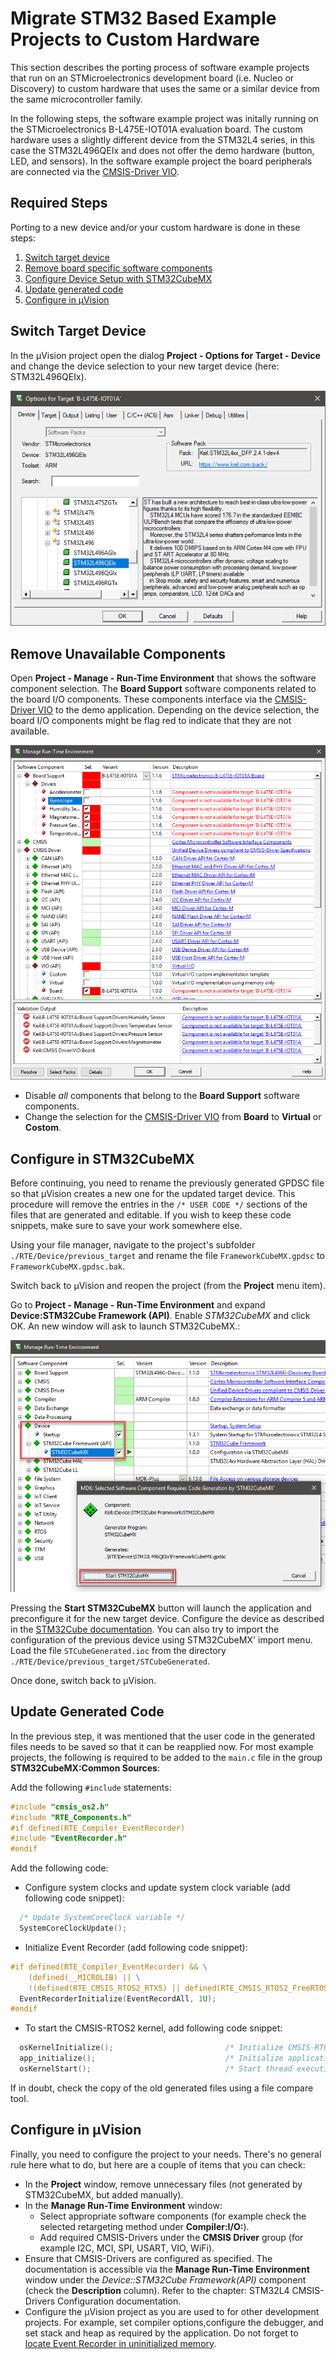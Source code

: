 # Migrate STM32 Based Example Projects to Custom Hardware

This section describes the porting process of software example projects that run on an STMicroelectronics development board (i.e. Nucleo or Discovery) to custom hardware that uses the same or a similar device from the same microcontroller family.

In the following steps, the software example project was initally running on the STMicroelectronics B-L475E-IOT01A evaluation board. The custom hardware uses a slightly different device from the STM32L4 series, in this case the STM32L496QEIx and does not offer the demo hardware (button, LED, and sensors). In the software example project the board peripherals are connected via the [CMSIS-Driver VIO](https://arm-software.github.io/CMSIS_5/Driver/html/group__vio__interface__gr.html).

## Required Steps

Porting to a new device and/or your custom hardware is done in these steps:

1. [Switch target device](#switch-target-device)
2. [Remove board specific software components](#remove-unavailable-components)
3. [Configure Device Setup with STM32CubeMX](#configure-in-stm32cubemx)
4. [Update generated code](#update-generated-code)
5. [Configure in µVision](#configure-in-µVision)


## Switch Target Device

In the µVision project open the dialog **Project - Options for Target - Device** and change the device selection to your new target device (here: STM32L496QEIx).

![Options for target](images/stm32l496qeix.png "Change target device in Project - Options for Target")

## Remove Unavailable Components 

Open **Project - Manage - Run-Time Environment** that shows the software component selection.  The **Board Support** software components related to the board I/O components. These components interface via the [CMSIS-Driver VIO](https://arm-software.github.io/CMSIS_5/Driver/html/group__vio__interface__gr.html) to the demo application. Depending on the device selection, the board I/O components might be flag red to indicate that they are not available.

![Manage Run-Time Environment window](images/uv_unavailable_components.png "Remove unavailable software components")

- Disable *all* components that belong to the **Board Support** software components.
- Change the selection for the [CMSIS-Driver VIO](https://arm-software.github.io/CMSIS_5/Driver/html/group__vio__interface__gr.html) from **Board** to **Virtual** or **Costom**.

## Configure in STM32CubeMX

Before continuing, you need to rename the previously generated GPDSC file so that µVision creates a new one for the updated target device. This procedure will remove the entries in the `/* USER CODE */` sections of the files that are generated and editable. If you wish to keep these code snippets, make sure to save your work somewhere else.

Using your file manager, navigate to the project's subfolder `./RTE/Device/previous_target` and rename the file `FrameworkCubeMX.gpdsc` to `FrameworkCubeMX.gpdsc.bak`.

Switch back to µVision and reopen the project (from the **Project** menu item).

Go to **Project - Manage - Run-Time Environment** and expand **Device:STM32Cube Framework (API)**. Enable *STM32CubeMX* and click OK. An new window will ask to launch STM32CubeMX.:

![Start STM32CubeMX](images/start_cubemx.png "Start STM32CubeMX")

Pressing the **Start STM32CubeMX** button will launch the application and preconfigure it for the new target device. Configure the device as described in the [STM32Cube documentation](https://www.keil.com/pack/doc/STM32Cube/html/cubemx_using.html#cubemx_sys_config). You can also try to import the configuration of the previous device using STM32CubeMX' import menu. Load the file `STCubeGenerated.ioc` from the directory `./RTE/Device/previous_target/STCubeGenerated`.

Once done, switch back to µVision.

## Update Generated Code

In the previous step, it was mentioned that the user code in the generated files needs to be saved so that it can be reapplied now. For most example projects, the following is required to be added to the `main.c` file in the group **STM32CubeMX:Common Sources**:

Add the following `#include` statements:

```C
#include "cmsis_os2.h"
#include "RTE_Components.h"
#if defined(RTE_Compiler_EventRecorder)
#include "EventRecorder.h"
#endif
```

Add the following code:

- Configure system clocks and update system clock variable (add following code snippet):

```C
  /* Update SystemCoreClock variable */
  SystemCoreClockUpdate();
```

- Initialize Event Recorder (add following code snippet):

```C
#if defined(RTE_Compiler_EventRecorder) && \
    (defined(__MICROLIB) || \
    !(defined(RTE_CMSIS_RTOS2_RTX5) || defined(RTE_CMSIS_RTOS2_FreeRTOS)))
  EventRecorderInitialize(EventRecordAll, 1U);
#endif
```

- To start the CMSIS-RTOS2 kernel, add following code snippet:

```C
  osKernelInitialize();                         /* Initialize CMSIS-RTOS2 */
  app_initialize();                             /* Initialize application */
  osKernelStart();                              /* Start thread execution */
```

If in doubt, check the copy of the old generated files using a file compare tool.

## Configure in µVision

Finally, you need to configure the project to your needs. There's no general rule here what to do, but here are a couple of items that you can check:

- In the **Project** window, remove unnecessary files (not generated by STM32CubeMX, but added manually).
- In the **Manage Run-Time Environment** window:
  - Select appropriate software components (for example check the selected retargeting method under **Compiler:I/O:**).
  - Add required CMSIS-Drivers under the **CMSIS Driver** group (for example I2C, MCI, SPI, USART, VIO, WiFi).
- Ensure that CMSIS-Drivers are configured as specified. The documentation is accessible via the **Manage Run-Time Environment** window under the *Device::STM32Cube Framework(API)* component (check the **Description** column). Refer to the chapter: STM32L4 CMSIS-Drivers Configuration documentation.
- Configure the µVision project as you are used to for other development projects. For example, set compiler options,configure the debugger, and set stack and heap as required by the application. Do not forget to [locate Event Recorder in uninitialized memory](https://www.keil.com/pack/doc/compiler/EventRecorder/html/er_use.html#place_uninit_memory).
